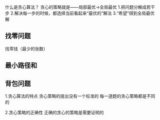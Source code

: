 什么是贪心算法？
贪心的策略就是——局部最优->全局最优
1.把问题分解成若干步
2.解决每一步的时候，都选择当前看起来“最优的”解法
3.“希望”得到全局最优解

## 找零问题
找零钱（最少的张数）

## 最小路径和


## 背包问题

1.贪心算法的特点
	贪心策略的提出没有一个标准的
	每一道题的贪心策略都是不同的
	
2.贪心策略的正确性
	正确的贪心的策略是需要证明的


